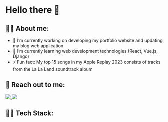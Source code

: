 # Hello there 👋

## 🎷🐛 About me:
- 🔭 I’m currently working on developing my portfolio website and updating my blog web application
- 🌱 I’m currently learning web development technologies (React, Vue.js, Django)
- ⚡ Fun fact: My top 15 songs in my Apple Replay 2023 consists of tracks from the La La Land soundtrack album

## 📲 Reach out to me:
<a href="https://github.com/defkorean">
<img src="https://img.shields.io/badge/GitHub-181717.svg?style=for-the-badge&logo=GitHub&logoColor=white">
</a>
<a href="https://www.linkedin.com/in/brandon-song-carl">
<img src="https://img.shields.io/badge/LinkedIn-0A66C2.svg?style=for-the-badge&logo=LinkedIn&logoColor=white">
</a>

## 👨‍💻 Tech Stack:
